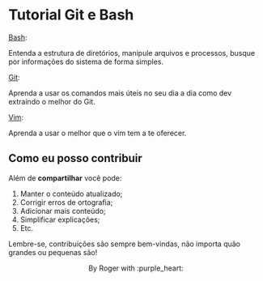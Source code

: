 # Tutorial Git e Bash

[Bash](bash/README.md): 

Entenda a estrutura de diretórios, manipule arquivos e processos, busque por informações do sistema de forma simples.

[Git](git/README.md):

Aprenda a usar os comandos mais úteis no seu dia a dia como dev extraíndo o melhor do Git.

[Vim](vim/README.md): 

Aprenda a usar o melhor que o vim tem a te oferecer.

## Como eu posso contribuir

Além de __compartilhar__ você pode:

1. Manter o conteúdo atualizado;
2. Corrigir erros de ortografia;
3. Adicionar mais conteúdo;
4. Simplificar explicações;
5. Etc.

Lembre-se, contribuições são sempre bem-vindas, não importa quão grandes ou pequenas são!

<p align="center">
  By Roger with :purple_heart:
</p>
